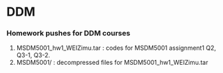 # DDM
### Homework pushes for DDM courses
1. MSDM5001_hw1_WEIZimu.tar : codes for MSDM5001 assignment1 Q2, Q3-1, Q3-2.  
2. MSDM5001/ : decompressed files for MSDM5001_hw1_WEIZimu.tar

